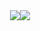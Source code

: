 <div style="display: flex; align-items: center; justify-content: center; width: 100%">
  <img src="https://github-readme-stats.vercel.app/api?username=Ahmed-Omar-Ahmed&show_icons=true&theme=transparent" />
  <img src="https://github-readme-stats.vercel.app/api/top-langs/?username=Ahmed-Omar-Ahmed&hide_progress=true" />
</div>

